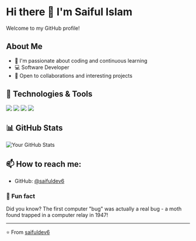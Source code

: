# Hi there 👋 I'm Saiful Islam

Welcome to my GitHub profile!

## About Me

- 🌱 I'm passionate about coding and continuous learning
- 💻 Software Developer
- 🤝 Open to collaborations and interesting projects

## 🔧 Technologies & Tools

![](https://img.shields.io/badge/Code-JavaScript-informational?style=flat&logo=javascript&logoColor=white&color=2bbc8a)
![](https://img.shields.io/badge/Code-Python-informational?style=flat&logo=python&logoColor=white&color=2bbc8a)
![](https://img.shields.io/badge/Tools-Git-informational?style=flat&logo=git&logoColor=white&color=2bbc8a)
![](https://img.shields.io/badge/Tools-GitHub-informational?style=flat&logo=github&logoColor=white&color=2bbc8a)

## 📊 GitHub Stats

![Your GitHub Stats](https://github-readme-stats.vercel.app/api?username=saifuldev6&show_icons=true&theme=radical)

## 📫 How to reach me:

- GitHub: [@saifuldev6](https://github.com/saifuldev6)

### 🌟 Fun fact

Did you know? The first computer "bug" was actually a real bug - a moth found trapped in a computer relay in 1947!

---

⭐️ From [saifuldev6](https://github.com/saifuldev6)
